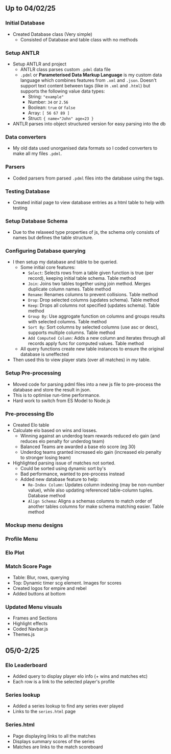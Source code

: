 ## Up to 04/02/25
### Initial Database
- Created Database class (Very simple)
    - Consisted of Database and table class with no methods
### Setup ANTLR
- Setup ANTLR and project
    - ANTLR class parses custom `.pdml` data file
    - `.pdml` or **Parameterised Data Markup Language** is my custom data language which combines features from `.xml` and `.json`. Doesn't support text content between tags (like in `.xml` and `.html`) but supports the following value data types:
        - String: `"example"`
        - Number: `34` or `2.56`
        - Boolean: `true` or `false`
        - Array: `[ 56 67 89 ]`
        - Struct: `{ name="John" age=23 }`
- ANTLR parses into object structured version for easy parsing into the db
### Data converters
- My old data used unorganised data formats so I coded converters to make all my files `.pdml`.

### Parsers
- Coded parsers from parsed `.pdml` files into the database using the tags.

### Testing Database
- Created initial page to view database entries as a html table to help with testing

### Setup Database Schema
- Due to the relaxeed type properties of js, the schema only consists of names but defines the table structure.

### Configuring Database querying
- I then setup my database and table to be queried.
    - Some initial core features:
        - `Select`: Selects rows from a table given function is true (per record), keeping initial table schema. Table method
        - `Join`: Joins two tables together using join method. Merges duplicate column names. Table method
        - `Rename`: Renames columns to prevent collisions. Table method
        - `Drop`: Drop selected columns (updates schema). Table method
        - `Keep`: Drops all columns not specified (updates schema). Table method
        - `Group By`: Use aggrogate function on columns and groups results with selected columns. Table method
        - `Sort By`: Sort columns by selected columns (use asc or desc), supports multiple columns. Table method
        - `Add Computed Column`: Adds a new column and iterates through all records apply func for computed values. Table method
    - All query functions create new table instances to ensure the original database is uneffected
- Then used this to view player stats (over all matches) in my table.

### Setup Pre-processing
- Moved code for parsing pdml files into a new js file to pre-process the database and store the result in json.
- This is to optimise run-time performance.
- Hard work to switch from ES Model to Node.js

### Pre-processing Elo
- Created Elo table
- Calculate elo based on wins and losses. 
    - Winning against an underdog team rewards reduced elo gain (and reduces elo penalty for underdog team)
    - Balanced Teams are awarded a base elo score (eg 30)
    - Underdog teams granted increased elo gain (increased elo penalty to stronger losing team)
- Highlighted parsing issue of matches not sorted.
    - Could be sorted using dynamic sort by's
    - Bad performance, wanted to pre-process instead
    - Added new database feature to help:
        - `Re-Index Column`: Updates column indexing (may be non-number value), while also updating referenced table-column tuples. Database method
        - `Align Schema`: Aligns a schemas columns to match order of another tables columns for make schema matching easier. Table method

### Mockup menu designs

### Profile Menu

### Elo Plot

### Match Score Page
- Table: Blur, rows, querying
- Top: Dynamic timer scg element. Images for scores
- Created logos for empire and rebel
- Added buttons at bottom

### Updated Menu visuals
- Frames and Sections
- Highlight effects
- Coded Navbar.js
- Themes.js

## 05/0-2/25
### Elo Leaderboard
- Added query to display player elo info (+ wins and matches etc)
- Each row is a link to the selected player's profile

### Series lookup
- Added a series lookup to find any series ever played
- Links to the `series.html` page

### Series.html
- Page displaying links to all the matches
- Displays summary scores of the series
- Matches are links to the match scoreboard
